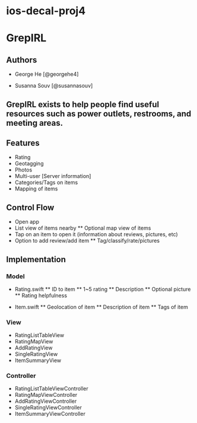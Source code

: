 # ios-decal-proj4

# GrepIRL


## Authors
* George He [@georgehe4]

* Susanna Souv [@susannasouv]

## GrepIRL exists to help people find useful resources such as power outlets, restrooms, and meeting areas.

## Features
* Rating 
* Geotagging
* Photos
* Multi-user [Server information]
* Categories/Tags on items
* Mapping of items

## Control Flow
* Open app
* List view of items nearby
** Optional map view of items
* Tap on an item to open it (information about reviews, pictures, etc)
* Option to add review/add item
** Tag/classify/rate/pictures

## Implementation

### Model
* Rating.swift
** ID to item
** 1~5 rating
** Description
** Optional picture
** Rating helpfulness 

* Item.swift
** Geolocation of item
** Description of item
** Tags of item

### View
* RatingListTableView
* RatingMapView
* AddRatingView
* SingleRatingView
* ItemSummaryView

### Controller
* RatingListTableViewController
* RatingMapViewController
* AddRatingViewController
* SingleRatingViewController
* ItemSummaryViewController
